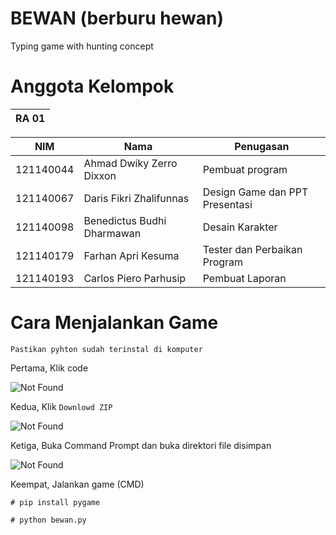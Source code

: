 # BEWAN  (berburu hewan)
Typing game with hunting concept


# Anggota Kelompok

| RA 01 |
| ----- |

|    NIM    |              Nama            |         Penugasan              |
| --------- | ---------------------------- | ------------------------------ |
| 121140044 | Ahmad Dwiky Zerro Dixxon     | Pembuat program                |
| 121140067 | Daris Fikri Zhalifunnas      | Design Game dan PPT Presentasi |
| 121140098 | Benedictus Budhi Dharmawan   | Desain Karakter                |
| 121140179 | Farhan Apri Kesuma           | Tester dan Perbaikan Program   |
| 121140193 | Carlos Piero Parhusip        | Pembuat Laporan                |


# Cara Menjalankan Game

`Pastikan pyhton sudah terinstal di komputer`


Pertama, Klik code

![Not Found](https://github.com/1wikii/BEWAN-berburu-hewan-/blob/main/img/download.png)

Kedua, Klik `Downlowd ZIP`

![Not Found](https://github.com/1wikii/BEWAN-berburu-hewan-/blob/main/img/download-klik.png)


Ketiga, Buka Command Prompt dan buka direktori file disimpan

![Not Found](https://github.com/1wikii/BEWAN-berburu-hewan-/blob/main/img/direktori.png)


Keempat, Jalankan game (CMD)

```
# pip install pygame

# python bewan.py
```



 
